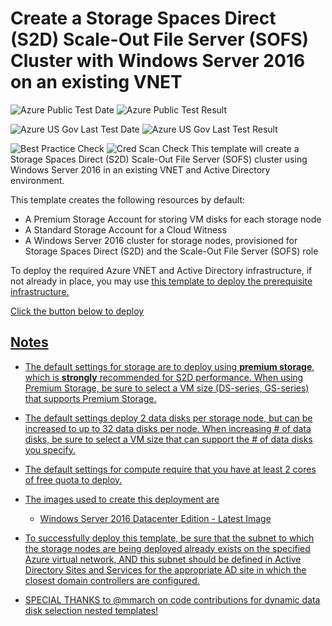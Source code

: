 # Create a Storage Spaces Direct (S2D) Scale-Out File Server (SOFS) Cluster with Windows Server 2016 on an existing VNET

![Azure Public Test Date](https://azurequickstartsservice.blob.core.windows.net/badges/301-storage-spaces-direct-md-zones/PublicLastTestDate.svg)
![Azure Public Test Result](https://azurequickstartsservice.blob.core.windows.net/badges/301-storage-spaces-direct-md-zones/PublicDeployment.svg)

![Azure US Gov Last Test Date](https://azurequickstartsservice.blob.core.windows.net/badges/301-storage-spaces-direct-md-zones/FairfaxLastTestDate.svg)
![Azure US Gov Last Test Result](https://azurequickstartsservice.blob.core.windows.net/badges/301-storage-spaces-direct-md-zones/FairfaxDeployment.svg)

![Best Practice Check](https://azurequickstartsservice.blob.core.windows.net/badges/301-storage-spaces-direct-md-zones/BestPracticeResult.svg)
![Cred Scan Check](https://azurequickstartsservice.blob.core.windows.net/badges/301-storage-spaces-direct-md-zones/CredScanResult.svg)
This template will create a Storage Spaces Direct (S2D) Scale-Out File Server (SOFS) cluster using Windows Server 2016 in an existing VNET and Active Directory environment.

This template creates the following resources by default:

+	A Premium Storage Account for storing VM disks for each storage node
+   A Standard Storage Account for a Cloud Witness
+	A Windows Server 2016 cluster for storage nodes, provisioned for Storage Spaces Direct (S2D) and the Scale-Out File Server (SOFS) role

To deploy the required Azure VNET and Active Directory infrastructure, if not already in place, you may use <a href="https://github.com/Azure/azure-quickstart-templates/tree/master/active-directory-new-domain-ha-2-dc-zones">this template to deploy the prerequisite infrastructure. 

Click the button below to deploy

<a href="https://portal.azure.com/#create/Microsoft.Template/uri/https%3A%2F%2Fazresiliency.blob.core.windows.net%2F301-storage-spaces-direct-md-zones%2Fazuredeploy.json" target="_blank">
    

<a href="http://armviz.io/#/?load=https%3A%2F%2Fresiliency.blob.core.windows.net%2F301-storage-spaces-direct-md-zones%2Fazuredeploy.json" target="_blank">
    


## Notes

+	The default settings for storage are to deploy using **premium storage**, which is **strongly** recommended for S2D performance.  When using Premium Storage, be sure to select a VM size (DS-series, GS-series) that supports Premium Storage.

+   The default settings deploy 2 data disks per storage node, but can be increased to up to 32 data disks per node.  When increasing # of data disks, be sure to select a VM size that can support the # of data disks you specify.

+ 	The default settings for compute require that you have at least 2 cores of free quota to deploy.

+ 	The images used to create this deployment are
	+ 	Windows Server 2016 Datacenter Edition - Latest Image

+	To successfully deploy this template, be sure that the subnet to which the storage nodes are being deployed already exists on the specified Azure virtual network, AND this subnet should be defined in Active Directory Sites and Services for the appropriate AD site in which the closest domain controllers are configured.

+ SPECIAL THANKS to <a href="https://github.com/mmarch">@mmarch on code contributions for dynamic data disk selection nested templates!


